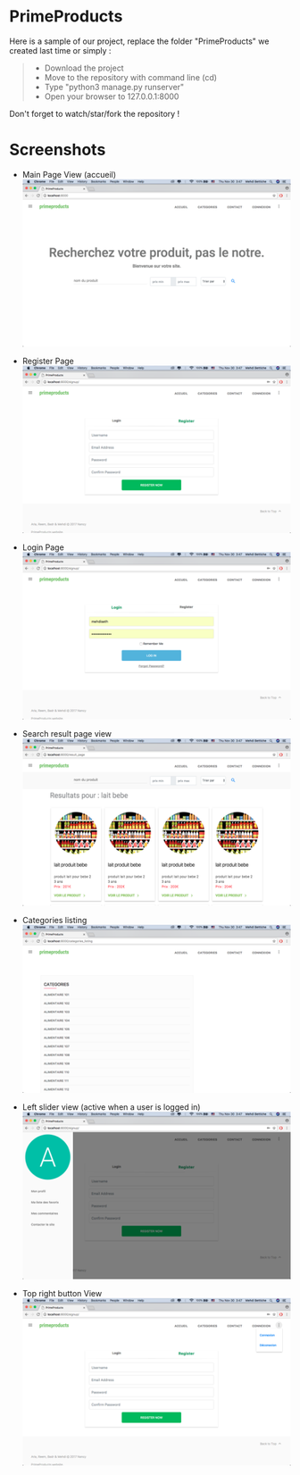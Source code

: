 # PrimeProducts 
Here is a sample of our project, replace the folder "PrimeProducts" we created last time or simply :
  > * Download the project
  > * Move to the repository with command line (cd)
  > * Type "python3 manage.py runserver"
  > * Open your browser to 127.0.0.1:8000
  
Don't forget to watch/star/fork the repository !

# Screenshots

* Main Page View (accueil)
![Main Page View](https://github.com/mehdibettiche/PrimeProducts/blob/master/Screenshots/1.png)

* Register Page 
![Main Page View](https://github.com/mehdibettiche/PrimeProducts/blob/master/Screenshots/4.png)

* Login Page
![Main Page View](https://github.com/mehdibettiche/PrimeProducts/blob/master/Screenshots/3.png)

* Search result page view 
![Left slider view](https://github.com/mehdibettiche/PrimeProducts/blob/master/Screenshots/7.png)

* Categories listing 
![Left slider view](https://github.com/mehdibettiche/PrimeProducts/blob/master/Screenshots/2.png)

* Left slider view (active when a user is logged in)
![Left slider view](https://github.com/mehdibettiche/PrimeProducts/blob/master/Screenshots/5.png)

* Top right button View
![Footer View](https://github.com/mehdibettiche/PrimeProducts/blob/master/Screenshots/6.png)

